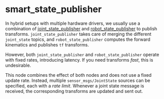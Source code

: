 smart_state_publisher
=====================

In hybrid setups with multiple hardware drivers, we usually use a combination
of [joint_state_publisher] and [robot_state_publisher] to publish transforms.
`joint_state_publisher` takes care of merging the different `joint_state`
topics, and `robot_state_publisher` computes the forward kinematics and
publishes `tf` transforms.

However, both `joint_state_publisher` and `robot_state_publisher` operate with
fixed rates, introducing latency. If you need transforms *fast*, this is
undesirable.

This node combines the effect of both nodes and does not use a fixed update
rate. Instead, multiple `sensor_msgs/JointState` sources can be specified, each
with a *rate limit*. Whenever a joint state message is received, the
corresponding transforms are updated and sent out.

[joint_state_publisher]: http://wiki.ros.org/joint_state_publisher
[robot_state_publisher]: http://wiki.ros.org/robot_state_publisher
